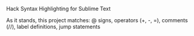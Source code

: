 Hack Syntax Highlighting for Sublime Text

As it stands, this project matches:
@ signs,
operators (+, -, =),
comments (//),
label definitions,
jump statements
